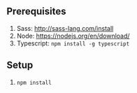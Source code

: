 ## Prerequisites
1. Sass: http://sass-lang.com/install
2. Node: https://nodejs.org/en/download/
3. Typescript: `npm install -g typescript`

## Setup
1. `npm install`